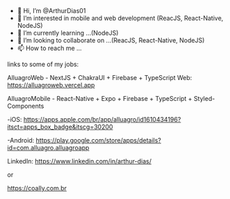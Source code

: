 - 👋 Hi, I’m @ArthurDias01
- 👀 I’m interested in mobile and web development (ReacJS, React-Native, NodeJS)
- 🌱 I’m currently learning ...(NodeJS)
- 💞️ I’m looking to collaborate on ...(ReacJS, React-Native, NodeJS)
- 📫 How to reach me ...

links to some of my jobs: 

AlluagroWeb - NextJS + ChakraUI + Firebase + TypeScript 
Web: https://alluagroweb.vercel.app


AlluagroMobile - React-Native + Expo + Firebase + TypeScript + Styled-Components


-iOS: https://apps.apple.com/br/app/alluagro/id1610434196?itsct=apps_box_badge&itscg=30200

-Android: https://play.google.com/store/apps/details?id=com.alluagro.alluagroapp

LinkedIn:
https://www.linkedin.com/in/arthur-dias/

or

https://coally.com.br
<!---
ArthurDias01/ArthurDias01 is a ✨ special ✨ repository because its `README.md` (this file) appears on your GitHub profile.
You can click the Preview link to take a look at your changes.
--->
